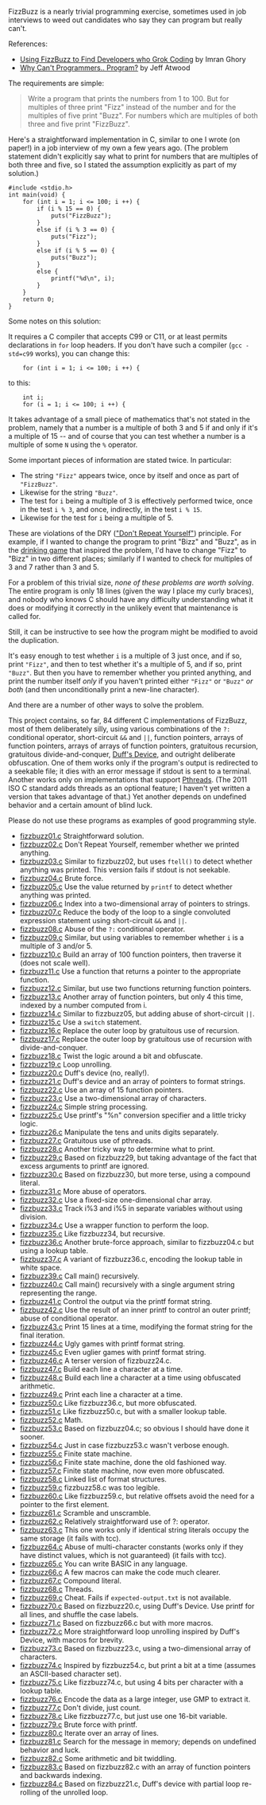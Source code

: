 FizzBuzz is a nearly trivial programming exercise, sometimes used in
job interviews to weed out candidates who say they can program but
really can't.

References:

* [Using FizzBuzz to Find Developers who Grok Coding](http://imranontech.com/2007/01/24/using-fizzbuzz-to-find-developers-who-grok-coding/) by Imran Ghory
* [Why Can't Programmers.. Program?](http://www.codinghorror.com/blog/2007/02/why-cant-programmers-program.html) by Jeff Atwood

The requirements are simple:

> Write a program that prints the numbers from 1 to 100. But for multiples
> of three print "Fizz" instead of the number and for the multiples of
> five print "Buzz". For numbers which are multiples of both three and
> five print "FizzBuzz".

Here's a straightforward implementation in C, similar to one I
wrote (on paper!) in a job interview of my own a few years ago.
(The problem statement didn't explicitly say what to print for numbers
that are multiples of both three and five, so I stated the assumption
explicitly as part of my solution.)

    #include <stdio.h>
    int main(void) {
        for (int i = 1; i <= 100; i ++) {
            if (i % 15 == 0) {
                puts("FizzBuzz");
            }
            else if (i % 3 == 0) {
                puts("Fizz");
            }
            else if (i % 5 == 0) {
                puts("Buzz");
            }
            else {
                printf("%d\n", i);
            }
        }
        return 0;
    }

Some notes on this solution:

It requires a C compiler that accepts C99 or C11, or at least permits
declarations in `for` loop headers.  If you don't have such a compiler
(`gcc -std=c99` works), you can change this:

        for (int i = 1; i <= 100; i ++) {

to this:

        int i;
        for (i = 1; i <= 100; i ++) {

It takes advantage of a small piece of mathematics that's not stated
in the problem, namely that a number is a multiple of both 3 and 5
if and only if it's a multiple of 15 -- and of course that you can
test whether a number is a multiple of some `N` using the `%` operator.

Some important pieces of information are stated twice.  In particular:

* The string `"Fizz"` appears twice, once by itself and once as part of `"FizzBuzz"`.
* Likewise for the string `"Buzz"`.
* The test for `i` being a multiple of 3 is effectively performed
  twice, once in the test `i % 3`, and once, indirectly, in the test
  `i % 15`.
* Likewise for the test for `i` being a multiple of 5.

These are violations of the DRY (["Don't Repeat
Yourself"](http://en.wikipedia.org/wiki/DRY)) principle.  For example,
if I wanted to change the program to print "Bizz" and "Buzz",
as in the [drinking game](http://en.wikipedia.org/wiki/Bizz_Buzz)
that inspired the problem, I'd have to change "Fizz" to "Bizz" in
two different places; similarly if I wanted to check for multiples
of 3 and 7 rather than 3 and 5.

For a problem of this trivial size, *none of these problems are worth
solving*.  The entire program is only 18 lines (given the way I place
my curly braces), and nobody who knows C should have any difficulty
understanding what it does or modifying it correctly in the unlikely
event that maintenance is called for.

Still, it can be instructive to see how the program might be modified
to avoid the duplication.

It's easy enough to test whether `i` is a multiple of 3 just once,
and if so, print `"Fizz"`, and then to test whether it's a multiple
of 5, and if so, print `"Buzz"`.  But then you have to remember
whether you printed anything, and print the number itself *only*
if you haven't printed either `"Fizz"` or `"Buzz"` *or both* (and
then unconditionally print a new-line character).

And there are a number of other ways to solve the problem.

This project contains, so far, 84 different C implementations of
FizzBuzz, most of them deliberately silly, using various combinations
of the `?:` conditional operator, short-circuit `&&` and `||`, function
pointers, arrays of function pointers, arrays of arrays of function
pointers, gratuitous recursion, gratuitous divide-and-conquer, [Duff's
Device](http://en.wikipedia.org/wiki/Duff%27s_device), and outright
deliberate obfuscation.  One of them works only if the program's output
is redirected to a seekable file; it dies with an error message if
stdout is sent to a terminal.  Another works only on implementations
that support [Pthreads](http://en.wikipedia.org/wiki/Pthreads).
(The 2011 ISO C standard adds threads as an optional feature;
I haven't yet written a version that takes advantage of that.)
Yet another depends on undefined behavior and a certain amount
of blind luck.

Please do not use these programs as examples of good programming style.

* [fizzbuzz01.c](https://github.com/Keith-S-Thompson/fizzbuzz-c/blob/master/fizzbuzz01.c)
  Straightforward solution.
* [fizzbuzz02.c](https://github.com/Keith-S-Thompson/fizzbuzz-c/blob/master/fizzbuzz02.c)
  Don't Repeat Yourself, remember whether we printed anything.
* [fizzbuzz03.c](https://github.com/Keith-S-Thompson/fizzbuzz-c/blob/master/fizzbuzz03.c)
  Similar to fizzbuzz02, but uses `ftell()` to detect whether anything was printed.  This version fails if stdout is not seekable.
* [fizzbuzz04.c](https://github.com/Keith-S-Thompson/fizzbuzz-c/blob/master/fizzbuzz04.c)
  Brute force.
* [fizzbuzz05.c](https://github.com/Keith-S-Thompson/fizzbuzz-c/blob/master/fizzbuzz05.c)
  Use the value returned by `printf` to detect whether anything was printed.
* [fizzbuzz06.c](https://github.com/Keith-S-Thompson/fizzbuzz-c/blob/master/fizzbuzz06.c)
  Index into a two-dimensional array of pointers to strings.
* [fizzbuzz07.c](https://github.com/Keith-S-Thompson/fizzbuzz-c/blob/master/fizzbuzz07.c)
  Reduce the body of the loop to a single convoluted expression statement using short-circuit `&&` and `||`.
* [fizzbuzz08.c](https://github.com/Keith-S-Thompson/fizzbuzz-c/blob/master/fizzbuzz08.c)
  Abuse of the `?:` conditional operator.
* [fizzbuzz09.c](https://github.com/Keith-S-Thompson/fizzbuzz-c/blob/master/fizzbuzz09.c)
  Similar, but using variables to remember whether `i` is a multiple of 3 and/or 5.
* [fizzbuzz10.c](https://github.com/Keith-S-Thompson/fizzbuzz-c/blob/master/fizzbuzz10.c)
  Build an array of 100 function pointers, then traverse it (does not scale well).
* [fizzbuzz11.c](https://github.com/Keith-S-Thompson/fizzbuzz-c/blob/master/fizzbuzz11.c)
  Use a function that returns a pointer to the appropriate function.
* [fizzbuzz12.c](https://github.com/Keith-S-Thompson/fizzbuzz-c/blob/master/fizzbuzz12.c)
  Similar, but use two functions returning function pointers.
* [fizzbuzz13.c](https://github.com/Keith-S-Thompson/fizzbuzz-c/blob/master/fizzbuzz13.c)
  Another array of function pointers, but only 4 this time, indexed by a number computed from i.
* [fizzbuzz14.c](https://github.com/Keith-S-Thompson/fizzbuzz-c/blob/master/fizzbuzz14.c)
  Similar to fizzbuzz05, but adding abuse of short-circuit `||`.
* [fizzbuzz15.c](https://github.com/Keith-S-Thompson/fizzbuzz-c/blob/master/fizzbuzz15.c)
  Use a `switch` statement.
* [fizzbuzz16.c](https://github.com/Keith-S-Thompson/fizzbuzz-c/blob/master/fizzbuzz16.c)
  Replace the outer loop by gratuitous use of recursion.
* [fizzbuzz17.c](https://github.com/Keith-S-Thompson/fizzbuzz-c/blob/master/fizzbuzz17.c)
  Replace the outer loop by gratuitous use of recursion with divide-and-conquer.
* [fizzbuzz18.c](https://github.com/Keith-S-Thompson/fizzbuzz-c/blob/master/fizzbuzz18.c)
  Twist the logic around a bit and obfuscate.
* [fizzbuzz19.c](https://github.com/Keith-S-Thompson/fizzbuzz-c/blob/master/fizzbuzz19.c)
  Loop unrolling.
* [fizzbuzz20.c](https://github.com/Keith-S-Thompson/fizzbuzz-c/blob/master/fizzbuzz20.c)
  Duff's device (no, really!).
* [fizzbuzz21.c](https://github.com/Keith-S-Thompson/fizzbuzz-c/blob/master/fizzbuzz21.c)
  Duff's device and an array of pointers to format strings.
* [fizzbuzz22.c](https://github.com/Keith-S-Thompson/fizzbuzz-c/blob/master/fizzbuzz22.c)
  Use an array of 15 function pointers.
* [fizzbuzz23.c](https://github.com/Keith-S-Thompson/fizzbuzz-c/blob/master/fizzbuzz23.c)
  Use a two-dimensional array of characters.
* [fizzbuzz24.c](https://github.com/Keith-S-Thompson/fizzbuzz-c/blob/master/fizzbuzz24.c)
  Simple string processing.
* [fizzbuzz25.c](https://github.com/Keith-S-Thompson/fizzbuzz-c/blob/master/fizzbuzz25.c)
  Use printf's "%n" conversion specifier and a little tricky logic.
* [fizzbuzz26.c](https://github.com/Keith-S-Thompson/fizzbuzz-c/blob/master/fizzbuzz26.c)
  Manipulate the tens and units digits separately.
* [fizzbuzz27.c](https://github.com/Keith-S-Thompson/fizzbuzz-c/blob/master/fizzbuzz27.c)
  Gratuitous use of pthreads.
* [fizzbuzz28.c](https://github.com/Keith-S-Thompson/fizzbuzz-c/blob/master/fizzbuzz28.c)
  Another tricky way to determine what to print.
* [fizzbuzz29.c](https://github.com/Keith-S-Thompson/fizzbuzz-c/blob/master/fizzbuzz29.c)
  Based on fizzbuzz29, but taking advantage of the fact that excess arguments to printf are ignored.
* [fizzbuzz30.c](https://github.com/Keith-S-Thompson/fizzbuzz-c/blob/master/fizzbuzz30.c)
  Based on fizzbuzz30, but more terse, using a compound literal.
* [fizzbuzz31.c](https://github.com/Keith-S-Thompson/fizzbuzz-c/blob/master/fizzbuzz31.c)
  More abuse of operators.
* [fizzbuzz32.c](https://github.com/Keith-S-Thompson/fizzbuzz-c/blob/master/fizzbuzz32.c)
  Use a fixed-size one-dimensional char array.
* [fizzbuzz33.c](https://github.com/Keith-S-Thompson/fizzbuzz-c/blob/master/fizzbuzz33.c)
  Track i%3 and i%5 in separate variables without using division.
* [fizzbuzz34.c](https://github.com/Keith-S-Thompson/fizzbuzz-c/blob/master/fizzbuzz34.c)
  Use a wrapper function to perform the loop.
* [fizzbuzz35.c](https://github.com/Keith-S-Thompson/fizzbuzz-c/blob/master/fizzbuzz35.c)
  Like fizzbuzz34, but recursive.
* [fizzbuzz36.c](https://github.com/Keith-S-Thompson/fizzbuzz-c/blob/master/fizzbuzz36.c)
  Another brute-force approach, similar to fizzbuzz04.c but using a lookup table.
* [fizzbuzz37.c](https://github.com/Keith-S-Thompson/fizzbuzz-c/blob/master/fizzbuzz37.c)
  A variant of fizzbuzz36.c, encoding the lookup table in white space.
* [fizzbuzz39.c](https://github.com/Keith-S-Thompson/fizzbuzz-c/blob/master/fizzbuzz39.c)
  Call main() recursively.
* [fizzbuzz40.c](https://github.com/Keith-S-Thompson/fizzbuzz-c/blob/master/fizzbuzz40.c)
  Call main() recursively with a single argument string representing the range.
* [fizzbuzz41.c](https://github.com/Keith-S-Thompson/fizzbuzz-c/blob/master/fizzbuzz41.c)
  Control the output via the printf format string.
* [fizzbuzz42.c](https://github.com/Keith-S-Thompson/fizzbuzz-c/blob/master/fizzbuzz42.c)
  Use the result of an inner printf to control an outer printf; abuse of conditional operator.
* [fizzbuzz43.c](https://github.com/Keith-S-Thompson/fizzbuzz-c/blob/master/fizzbuzz43.c)
  Print 15 lines at a time, modifying the format string for the final iteration.
* [fizzbuzz44.c](https://github.com/Keith-S-Thompson/fizzbuzz-c/blob/master/fizzbuzz44.c)
  Ugly games with printf format string.
* [fizzbuzz45.c](https://github.com/Keith-S-Thompson/fizzbuzz-c/blob/master/fizzbuzz45.c)
  Even uglier games with printf format string.
* [fizzbuzz46.c](https://github.com/Keith-S-Thompson/fizzbuzz-c/blob/master/fizzbuzz46.c)
  A terser version of fizzbuzz24.c.
* [fizzbuzz47.c](https://github.com/Keith-S-Thompson/fizzbuzz-c/blob/master/fizzbuzz47.c)
  Build each line a character at a time.
* [fizzbuzz48.c](https://github.com/Keith-S-Thompson/fizzbuzz-c/blob/master/fizzbuzz48.c)
  Build each line a character at a time using obfuscated arithmetic.
* [fizzbuzz49.c](https://github.com/Keith-S-Thompson/fizzbuzz-c/blob/master/fizzbuzz49.c)
  Print each line a character at a time.
* [fizzbuzz50.c](https://github.com/Keith-S-Thompson/fizzbuzz-c/blob/master/fizzbuzz50.c)
  Like fizzbuzz36.c, but more obfuscated.
* [fizzbuzz51.c](https://github.com/Keith-S-Thompson/fizzbuzz-c/blob/master/fizzbuzz51.c)
  Like fizzbuzz50.c, but with a smaller lookup table.
* [fizzbuzz52.c](https://github.com/Keith-S-Thompson/fizzbuzz-c/blob/master/fizzbuzz52.c)
  Math.
* [fizzbuzz53.c](https://github.com/Keith-S-Thompson/fizzbuzz-c/blob/master/fizzbuzz53.c)
  Based on fizzbuzz04.c; so obvious I should have done it sooner.
* [fizzbuzz54.c](https://github.com/Keith-S-Thompson/fizzbuzz-c/blob/master/fizzbuzz54.c)
  Just in case fizzbuzz53.c wasn't verbose enough.
* [fizzbuzz55.c](https://github.com/Keith-S-Thompson/fizzbuzz-c/blob/master/fizzbuzz55.c)
  Finite state machine.
* [fizzbuzz56.c](https://github.com/Keith-S-Thompson/fizzbuzz-c/blob/master/fizzbuzz56.c)
  Finite state machine, done the old fashioned way.
* [fizzbuzz57.c](https://github.com/Keith-S-Thompson/fizzbuzz-c/blob/master/fizzbuzz57.c)
  Finite state machine, now even more obfuscated.
* [fizzbuzz58.c](https://github.com/Keith-S-Thompson/fizzbuzz-c/blob/master/fizzbuzz58.c)
  Linked list of format structures.
* [fizzbuzz59.c](https://github.com/Keith-S-Thompson/fizzbuzz-c/blob/master/fizzbuzz59.c)
  fizzbuzz58.c was too legible.
* [fizzbuzz60.c](https://github.com/Keith-S-Thompson/fizzbuzz-c/blob/master/fizzbuzz60.c)
  Like fizzbuzz59.c, but relative offsets avoid the need for a pointer to the first element.
* [fizzbuzz61.c](https://github.com/Keith-S-Thompson/fizzbuzz-c/blob/master/fizzbuzz61.c)
  Scramble and unscramble.
* [fizzbuzz62.c](https://github.com/Keith-S-Thompson/fizzbuzz-c/blob/master/fizzbuzz62.c)
  Relatively straightforward use of ?: operator.
* [fizzbuzz63.c](https://github.com/Keith-S-Thompson/fizzbuzz-c/blob/master/fizzbuzz63.c)
  This one works only if identical string literals occupy the same storage (it fails with tcc).
* [fizzbuzz64.c](https://github.com/Keith-S-Thompson/fizzbuzz-c/blob/master/fizzbuzz64.c)
  Abuse of multi-character constants (works only if they have distinct values, which is not guaranteed) (it fails with tcc).
* [fizzbuzz65.c](https://github.com/Keith-S-Thompson/fizzbuzz-c/blob/master/fizzbuzz65.c)
  You can write BASIC in any language.
* [fizzbuzz66.c](https://github.com/Keith-S-Thompson/fizzbuzz-c/blob/master/fizzbuzz66.c)
  A few macros can make the code much clearer.
* [fizzbuzz67.c](https://github.com/Keith-S-Thompson/fizzbuzz-c/blob/master/fizzbuzz67.c)
  Compound literal.
* [fizzbuzz68.c](https://github.com/Keith-S-Thompson/fizzbuzz-c/blob/master/fizzbuzz68.c)
  Threads.
* [fizzbuzz69.c](https://github.com/Keith-S-Thompson/fizzbuzz-c/blob/master/fizzbuzz69.c)
  Cheat.  Fails if `expected-output.txt` is not available.
* [fizzbuzz70.c](https://github.com/Keith-S-Thompson/fizzbuzz-c/blob/master/fizzbuzz70.c)
  Based on fizzbuzz20.c, using Duff's Device.  Use printf for all lines, and shuffle the case labels.
* [fizzbuzz71.c](https://github.com/Keith-S-Thompson/fizzbuzz-c/blob/master/fizzbuzz71.c)
  Based on fizzbuzz66.c but with more macros.
* [fizzbuzz72.c](https://github.com/Keith-S-Thompson/fizzbuzz-c/blob/master/fizzbuzz72.c)
  More straightforward loop unrolling inspired by Duff's Device, with macros for brevity.
* [fizzbuzz73.c](https://github.com/Keith-S-Thompson/fizzbuzz-c/blob/master/fizzbuzz73.c)
  Based on fizzbuzz23.c, using a two-dimensional array of characters.
* [fizzbuzz74.c](https://github.com/Keith-S-Thompson/fizzbuzz-c/blob/master/fizzbuzz74.c)
  Inspired by fizzbuzz54.c, but print a bit at a time (assumes an ASCII-based character set).
* [fizzbuzz75.c](https://github.com/Keith-S-Thompson/fizzbuzz-c/blob/master/fizzbuzz75.c)
  Like fizzbuzz74.c, but using 4 bits per character with a lookup table.
* [fizzbuzz76.c](https://github.com/Keith-S-Thompson/fizzbuzz-c/blob/master/fizzbuzz76.c)
  Encode the data as a large integer, use GMP to extract it.
* [fizzbuzz77.c](https://github.com/Keith-S-Thompson/fizzbuzz-c/blob/master/fizzbuzz77.c)
  Don't divide, just count.
* [fizzbuzz78.c](https://github.com/Keith-S-Thompson/fizzbuzz-c/blob/master/fizzbuzz78.c)
  Like fizzbuzz77.c, but just use one 16-bit variable.
* [fizzbuzz79.c](https://github.com/Keith-S-Thompson/fizzbuzz-c/blob/master/fizzbuzz79.c)
  Brute force with printf.
* [fizzbuzz80.c](https://github.com/Keith-S-Thompson/fizzbuzz-c/blob/master/fizzbuzz80.c)
  Iterate over an array of lines.
* [fizzbuzz81.c](https://github.com/Keith-S-Thompson/fizzbuzz-c/blob/master/fizzbuzz81.c)
  Search for the message in memory; depends on undefined behavior and luck.
* [fizzbuzz82.c](https://github.com/Keith-S-Thompson/fizzbuzz-c/blob/master/fizzbuzz82.c)
  Some arithmetic and bit twiddling.
* [fizzbuzz83.c](https://github.com/Keith-S-Thompson/fizzbuzz-c/blob/master/fizzbuzz83.c)
  Based on fizzbuzz82.c with an array of function pointers and backwards indexing.
* [fizzbuzz84.c](https://github.com/Keith-S-Thompson/fizzbuzz-c/blob/master/fizzbuzz83.c)
  Based on fizzbuzz21.c, Duff's device with partial loop re-rolling of the unrolled loop.
